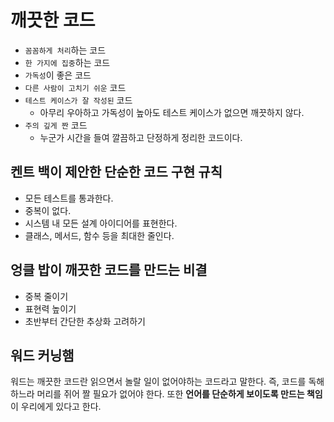 # 깨끗한 코드

- `꼼꼼하게 처리`하는 코드
- `한 가지에 집중`하는 코드
- `가독성`이 좋은 코드
- `다른 사람이 고치기 쉬운` 코드
- `테스트 케이스가 잘 작성된` 코드
  - 아무리 우아하고 가독성이 높아도 테스트 케이스가 없으면 깨끗하지 않다.
- `주의 깊게 짠` 코드
  - 누군가 시간을 들여 깔끔하고 단정하게 정리한 코드이다.

## 켄트 백이 제안한 단순한 코드 구현 규칙

- 모든 테스트를 통과한다.
- 중복이 없다.
- 시스템 내 모든 설계 아이디어를 표현한다.
- 클래스, 메서드, 함수 등을 최대한 줄인다.

## 엉클 밥이 깨끗한 코드를 만드는 비결

- 중복 줄이기
- 표현력 높이기
- 초반부터 간단한 추상화 고려하기

## 워드 커닝햄

워드는 깨끗한 코드란 읽으면서 놀랄 일이 없어야하는 코드라고 말한다. 즉, 코드를 독해하느라 머리를 쥐어 짤 필요가 없어야 한다.
또한 __언어를 단순하게 보이도록 만드는 책임__ 이 우리에게 있다고 한다.




